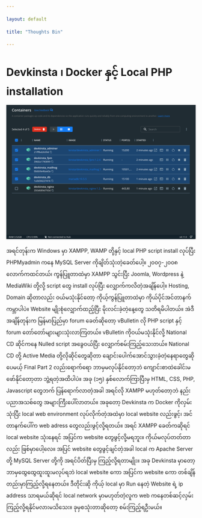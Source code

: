 ```yaml
---

layout: default

title: "Thoughts Bin"

---
```

# Devkinsta ၊ Docker နှင့် Local PHP installation

<img src="images/devkinsta.png" style="zoom:75%;"></img>

အရင်တုန်းက Windows မှာ XAMPP, WAMP တို့နှင့် local PHP script install လုပ်ပြီး PHPMyadmin ကနေ MySQL Server ကိုချိတ်သုံးတဲ့ခေတ်ပေါ့။ ၂၀၀၇-၂၀၀၈ လောက်ကထင်တယ်၊ ကွန်ပြူတာထဲမှာ XAMPP သွင်းပြီး Joomla, Wordpress နဲ့ MediaWiki တို့လို့ script တွေ install လုပ်ပြီး လျှောက်ကလိတဲ့အချိန်ပေါ့။ Hosting, Domain ဆိုတာလည်း ဝယ်မသုံးနိုင်တော့ ကိုယ့်ကွန်ပြူတာထဲမှာ ကိုယ်ပိုင်အင်တာနက်ကမ္ဘာပါပဲ။ Website မျိုးစုံလျှောက်ထည့်ပြီး မိုးလင်းခဲ့တဲ့နေ့တွေ သတိရမိပါတယ်။ အဲဒီအချိန်တုန်းက မြန်မာပြည်မှာ forum ခေတ်ဆိုတော့ vBulletin လို PHP script နှင့် forum တော်တော်များများသုံးလာကြတယ်။ vBulletin ကိုဝယ်မသုံးနိုင်လို့ National CD ဆိုင်ကနေ Nulled script အခွေဝယ်ပြီး လျှောက်စမ်းကြည့်သေးတယ်။ National CD တို့ Active Media တို့လိုဆိုင်တွေဆိုတာ ချောင်းပေါက်အောင်သွားခဲ့တဲ့နေရာတွေဆိုပေမယ့် Final Part 2 လည်းရောက်ရော ဘာမှမလုပ်နိုင်တော့ဘဲ ကျောင်းစာထဲခေါင်းမဖော်နိုင်တော့တာ ဘွဲ့ရတဲ့အထိပါပဲ။ အခု (၁၅) နှစ်လောက်ကြာပြီးမှ HTML, CSS, PHP, Javascript တွေဘက် ပြန်ရောက်လာတဲ့အခါ အရင်လို XAMPP မဟုတ်တော့ဘဲ နည်းပညာအသစ်တွေ အများကြီးပေါ်လာတယ်။ အခုတော့ Devkinsta က Docker ကိုလှမ်းသုံးပြီး local web environment လုပ်လိုက်တဲ့အထဲမှာ local website လည်းဖွင့်၊ အင်တာနက်ပေါ်က web adress တွေလည်းဖွင့်လို့ရတယ်။ အရင် XAMPP ခေတ်ကဆိုရင် local website သုံးနေရင် အပြင်က website တွေဖွင့်လို့မရဘူး။ ကိုယ်မလုပ်တတ်တာလည်း ဖြစ်မှာပေါ့လေ။ အပြင် website တွေဖွင့်ချင်တဲ့အခါ local က Apache Server တို့ MySQL Server တို့ကို အရင်ပိတ်ပြီးမှ ကြည့်လို့ရတာမျိုး။ အခု Devkinsta မှာတော့ ဘာမှထွေထွေထူးထူးမလုပ်ရဘဲ local website ကော အပြင်က website ကော တစ်ချိန်တည်းမှာကြည့်လို့ရနေတယ်။ ဒီတိုင်းဆို ကိုယ့် local မှာ Run နေတဲ့ Website ရဲ့ ip address သာရမယ်ဆိုရင် local network မှာမဟုတ်တဲ့လူက web ကနေတစ်ဆင့်လှမ်းကြည့်လို့ရနိုင်မလားမသိသေး။ ခုမှစသုံးတာဆိုတော့ စမ်းကြည့်ရဦးမယ်။
